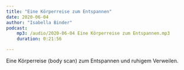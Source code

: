 ```yaml
---
title: "Eine Körperreise zum Entspannen"
date: 2020-06-04
author: "Isabella Binder"
podcast:
    mp3: /audio/2020-06-04 Eine Körperreise zum Entspannen.mp3
    duration: 0:21:56

---
```


Eine Körperreise (body scan) zum Entspannen und ruhigem Verweilen.
